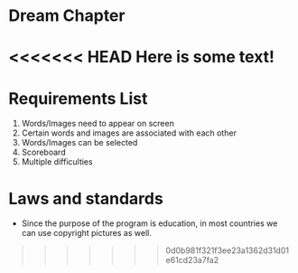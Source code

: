 # Dream Chapter
<<<<<<< HEAD
Here is some text!
=======


# Requirements List
1. Words/Images need to appear on screen
2. Certain words and images are associated with each other
3. Words/Images can be selected
4. Scoreboard 
5. Multiple difficulties

# Laws and standards
- Since the purpose of the program is education, in most countries we can use copyright pictures as well.
>>>>>>> 0d0b981f321f3ee23a1362d31d01e61cd23a7fa2
